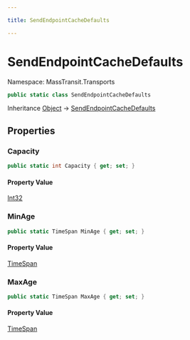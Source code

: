 ```yaml
---

title: SendEndpointCacheDefaults

---
```


# SendEndpointCacheDefaults

Namespace: MassTransit.Transports

```csharp
public static class SendEndpointCacheDefaults
```

Inheritance [Object](https://learn.microsoft.com/en-us/dotnet/api/system.object) → [SendEndpointCacheDefaults](../masstransit-transports/sendendpointcachedefaults)

## Properties

### **Capacity**

```csharp
public static int Capacity { get; set; }
```

#### Property Value

[Int32](https://learn.microsoft.com/en-us/dotnet/api/system.int32)<br/>

### **MinAge**

```csharp
public static TimeSpan MinAge { get; set; }
```

#### Property Value

[TimeSpan](https://learn.microsoft.com/en-us/dotnet/api/system.timespan)<br/>

### **MaxAge**

```csharp
public static TimeSpan MaxAge { get; set; }
```

#### Property Value

[TimeSpan](https://learn.microsoft.com/en-us/dotnet/api/system.timespan)<br/>
